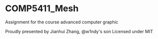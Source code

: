 # COMP5411_Mesh
Assignment for the course advanced computer graphic

Proudly presented by Jianhui Zhang, @w1ndy's son
Licensed under MIT
